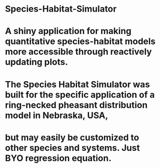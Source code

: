 # Species-Habitat-Simulator

# A shiny application for making quantitative species-habitat models more accessible through reactively updating plots. 
# The Species Habitat Simulator was built for the specific application of a ring-necked pheasant distribution model in Nebraska, USA, 
# but may easily be customized to other species and systems. Just BYO regression equation.


